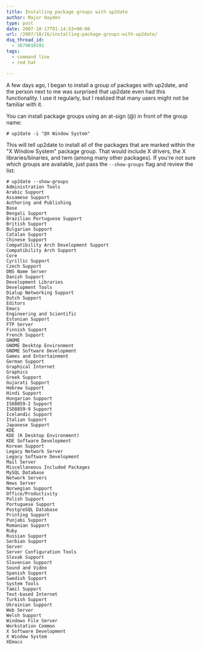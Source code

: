 ```yaml
---
title: Installing package groups with up2date
author: Major Hayden
type: post
date: 2007-10-17T01:14:53+00:00
url: /2007/10/16/installing-package-groups-with-up2date/
dsq_thread_id:
  - 3679016591
tags:
  - command line
  - red hat

---
```

A few days ago, I began to install a group of packages with up2date, and the person next to me was surprised that up2date even had this functionality. I use it regularly, but I realized that many users might not be familiar with it.

You can install package groups using an at-sign (@) in front of the group name:

```
# up2date -i "@X Window System"
```

This will tell up2date to install all of the packages that are marked within the "X Window System" package group. That would include X drivers, the X libraries/binaries, and twm (among many other packages). If you're not sure which groups are available, just pass the `--show-groups` flag and review the list:

```
# up2date --show-groups
Administration Tools
Arabic Support
Assamese Support
Authoring and Publishing
Base
Bengali Support
Brazilian Portuguese Support
British Support
Bulgarian Support
Catalan Support
Chinese Support
Compatibility Arch Development Support
Compatibility Arch Support
Core
Cyrillic Support
Czech Support
DNS Name Server
Danish Support
Development Libraries
Development Tools
Dialup Networking Support
Dutch Support
Editors
Emacs
Engineering and Scientific
Estonian Support
FTP Server
Finnish Support
French Support
GNOME
GNOME Desktop Environment
GNOME Software Development
Games and Entertainment
German Support
Graphical Internet
Graphics
Greek Support
Gujarati Support
Hebrew Support
Hindi Support
Hungarian Support
ISO8859-2 Support
ISO8859-9 Support
Icelandic Support
Italian Support
Japanese Support
KDE
KDE (K Desktop Environment)
KDE Software Development
Korean Support
Legacy Network Server
Legacy Software Development
Mail Server
Miscellaneous Included Packages
MySQL Database
Network Servers
News Server
Norwegian Support
Office/Productivity
Polish Support
Portuguese Support
PostgreSQL Database
Printing Support
Punjabi Support
Romanian Support
Ruby
Russian Support
Serbian Support
Server
Server Configuration Tools
Slovak Support
Slovenian Support
Sound and Video
Spanish Support
Swedish Support
System Tools
Tamil Support
Text-based Internet
Turkish Support
Ukrainian Support
Web Server
Welsh Support
Windows File Server
Workstation Common
X Software Development
X Window System
XEmacs
```
